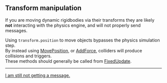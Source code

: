 ## Transform manipulation
If you are moving dynamic rigidbodies via their transforms they are likely **not** interacting with the physics engine, and will not properly send messages.  

Using `transform.position` to move objects bypasses the physics simulation step.  
By instead using [MovePosition](https://docs.unity3d.com/ScriptReference/Rigidbody2D.MovePosition.html), or [AddForce](https://docs.unity3d.com/ScriptReference/Rigidbody2D.AddForce.html), colliders will produce collisions and triggers.  
These methods should generally be called from [FixedUpdate](https://docs.unity3d.com/ScriptReference/MonoBehaviour.FixedUpdate.html).  

---  

[I am still not getting a message.](7%202D%20Other.md)